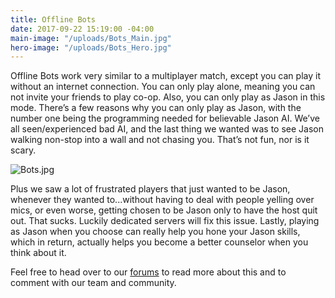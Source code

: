 ```yaml
---
title: Offline Bots
date: 2017-09-22 15:19:00 -04:00
main-image: "/uploads/Bots_Main.jpg"
hero-image: "/uploads/Bots_Hero.jpg"
---
```


Offline Bots work very similar to a multiplayer match, except you can play it without an internet connection. You can only play alone, meaning you can not invite your friends to play co-op. Also, you can only play as Jason in this mode. There’s a few reasons why you can only play as Jason, with the number one being the programming needed for believable Jason AI. We’ve all seen/experienced bad AI, and the last thing we wanted was to see Jason walking non-stop into a wall and not chasing you. That’s not fun, nor is it scary.

![Bots.jpg](/uploads/Bots.jpg)

Plus we saw a lot of frustrated players that just wanted to be Jason, whenever they wanted to...without having to deal with people yelling over mics, or even worse, getting chosen to be Jason only to have the host quit out. That sucks. Luckily dedicated servers will fix this issue. Lastly, playing as Jason when you choose can really help you hone your Jason skills, which in return, actually helps you become a better counselor when you think about it.

Feel free to head over to our [forums](http://forum.f13game.com/index.php?/topic/11180-singleplayer-breakdown/) to read more about this and to comment with our team and community. 